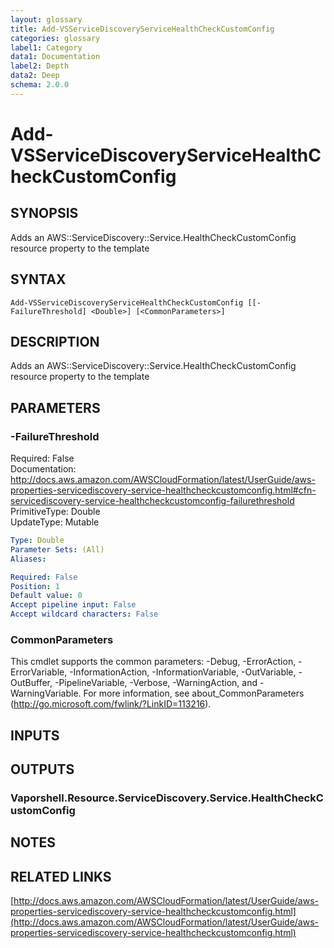 ```yaml
---
layout: glossary
title: Add-VSServiceDiscoveryServiceHealthCheckCustomConfig
categories: glossary
label1: Category
data1: Documentation
label2: Depth
data2: Deep
schema: 2.0.0
---
```


# Add-VSServiceDiscoveryServiceHealthCheckCustomConfig

## SYNOPSIS
Adds an AWS::ServiceDiscovery::Service.HealthCheckCustomConfig resource property to the template

## SYNTAX

```
Add-VSServiceDiscoveryServiceHealthCheckCustomConfig [[-FailureThreshold] <Double>] [<CommonParameters>]
```

## DESCRIPTION
Adds an AWS::ServiceDiscovery::Service.HealthCheckCustomConfig resource property to the template

## PARAMETERS

### -FailureThreshold
Required: False    
Documentation: http://docs.aws.amazon.com/AWSCloudFormation/latest/UserGuide/aws-properties-servicediscovery-service-healthcheckcustomconfig.html#cfn-servicediscovery-service-healthcheckcustomconfig-failurethreshold    
PrimitiveType: Double    
UpdateType: Mutable

```yaml
Type: Double
Parameter Sets: (All)
Aliases:

Required: False
Position: 1
Default value: 0
Accept pipeline input: False
Accept wildcard characters: False
```

### CommonParameters
This cmdlet supports the common parameters: -Debug, -ErrorAction, -ErrorVariable, -InformationAction, -InformationVariable, -OutVariable, -OutBuffer, -PipelineVariable, -Verbose, -WarningAction, and -WarningVariable.
For more information, see about_CommonParameters (http://go.microsoft.com/fwlink/?LinkID=113216).

## INPUTS

## OUTPUTS

### Vaporshell.Resource.ServiceDiscovery.Service.HealthCheckCustomConfig

## NOTES

## RELATED LINKS

[http://docs.aws.amazon.com/AWSCloudFormation/latest/UserGuide/aws-properties-servicediscovery-service-healthcheckcustomconfig.html](http://docs.aws.amazon.com/AWSCloudFormation/latest/UserGuide/aws-properties-servicediscovery-service-healthcheckcustomconfig.html)

